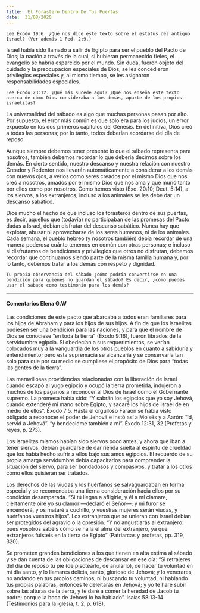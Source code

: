 ```yaml
---
title:  El Forastero Dentro De Tus Puertas
date:  31/08/2020
---
```


`Lee Éxodo 19:6. ¿Qué nos dice este texto sobre el estatus del antiguo Israel? (Ver además 1 Ped. 2:9.)`

Israel había sido llamado a salir de Egipto para ser el pueblo del Pacto de Dios; la nación a través de la cual, si hubieran permanecido fieles, el evangelio se habría esparcido por el mundo. Sin duda, fueron objeto del cuidado y la preocupación especiales de Dios, se les concedieron privilegios especiales y, al mismo tiempo, se les asignaron responsabilidades especiales.

`Lee Éxodo 23:12. ¿Qué más sucede aquí? ¿Qué nos enseña este texto acerca de cómo Dios consideraba a los demás, aparte de los propios israelitas?`

La universalidad del sábado es algo que muchas personas pasan por alto. Por supuesto, el error más común es que solo era para los judíos, un error expuesto en los dos primeros capítulos del Génesis. En definitiva, Dios creó a todas las personas; por lo tanto, todos deberían acordarse del día de reposo.

Aunque siempre debemos tener presente lo que el sábado representa para nosotros, también debemos recordar lo que debería decirnos sobre los demás. En cierto sentido, nuestro descanso y nuestra relación con nuestro Creador y Redentor nos llevarán automáticamente a considerar a los demás con nuevos ojos, a verlos como seres creados por el mismo Dios que nos creó a nosotros, amados por el mismo Dios que nos ama y que murió tanto por ellos como por nosotros. Como hemos visto (Éxo. 20:10; Deut. 5:14), a los siervos, a los extranjeros, incluso a los animales se les debe dar un descanso sabático.

Dice mucho el hecho de que incluso los forasteros dentro de sus puertas, es decir, aquellos que (todavía) no participaban de las promesas del Pacto dadas a Israel, debían disfrutar del descanso sabático. Nunca hay que explotar, abusar ni aprovecharse de los seres humanos, ni de los animales. Cada semana, el pueblo hebreo (y nosotros también) debía recordar de una manera poderosa cuánto tenemos en común con otras personas; e incluso si disfrutamos de bendiciones y privilegios que otros no disfrutan, debemos recordar que continuamos siendo parte de la misma familia humana y, por lo tanto, debemos tratar a los demás con respeto y dignidad.

`Tu propia observancia del sábado ¿cómo podría convertirse en una bendición para quienes no guardan el sábado? Es decir, ¿cómo puedes usar el sábado como testimonio para los demás?`

---

#### Comentarios Elena G.W

Las condiciones de este pacto que abarcaba a todos eran familiares para los hijos de Abraham y para los hijos de sus hijos. A fin de que los israelitas pudiesen ser una bendición para las naciones, y para que el nombre de Dios se conociese “en toda la tierra” (Éxodo 9:16), fueron librados de la servidumbre egipcia. Si obedecían a sus requerimientos, se verían colocados muy a la vanguardia de los otros pueblos en cuanto a sabiduría y entendimiento; pero esta supremacía se alcanzaría y se conservaría tan solo para que por su medio se cumpliese el propósito de Dios para “todas las gentes de la tierra”.

Las maravillosas providencias relacionadas con la liberación de Israel cuando escapó al yugo egipcio y ocupó la tierra prometida, indujeron a muchos de los paganos a reconocer al Dios de Israel como el Gobernante supremo. La promesa había sido: “Y sabrán los egipcios que yo soy Jehová, cuando extenderé mi mano sobre Egipto, y sacaré los hijos de Israel de en medio de ellos”. Éxodo 7:5. Hasta el orgulloso Faraón se había visto obligado a reconocer el poder de Jehová e instó así a Moisés y a Aarón: “Id, servid a Jehová”. “y bendecidme también a mí”. Éxodo 12:31, 32 (Profetas y reyes, p. 273).

Los israelitas mismos habían sido siervos poco antes, y ahora que iban a tener siervos, debían guardarse de dar rienda suelta al espíritu de crueldad que los había hecho sufrir a ellos bajo sus amos egipcios. El recuerdo de su propia amarga servidumbre debía capacitarlos para comprender la situación del siervo, para ser bondadosos y compasivos, y tratar a los otros como ellos quisieran ser tratados.

Los derechos de las viudas y los huérfanos se salvaguardaban en forma especial y se recomendaba una tierna consideración hacia ellos por su condición desamparada. “Si tú llegas a afligirle, y él a mí clamare, ciertamente oiré yo su clamor —declaró el Señor—; y mi furor se encenderá, y os mataré a cuchillo, y vuestras mujeres serán viudas, y huérfanos vuestros hijos”. Los extranjeros que se unieran con Israel debían ser protegidos del agravio o la opresión. “Y no angustiarás al extranjero: pues vosotros sabéis cómo se halla el alma del extranjero, ya que extranjeros fuisteis en la tierra de Egipto” (Patriarcas y profetas, pp. 319, 320).

Se prometen grandes bendiciones a los que tienen en alta estima al sábado y se dan cuenta de las obligaciones de descansar en ese día: “Si retrajeres del día de reposo tu pie (de pisotearlo, de anularlo), de hacer tu voluntad en mi día santo, y lo llamares delicia, santo, glorioso de Jehová; y lo venerares, no andando en tus propios caminos, ni buscando tu voluntad, ni hablando tus propias palabras, entonces te deleitarás en Jehová; y yo te haré subir sobre las alturas de la tierra, y te daré a comer la heredad de Jacob tu padre; porque la boca de Jehová lo ha hablado”. Isaías 58:13-14 (Testimonios para la iglesia, t. 2, p. 618).